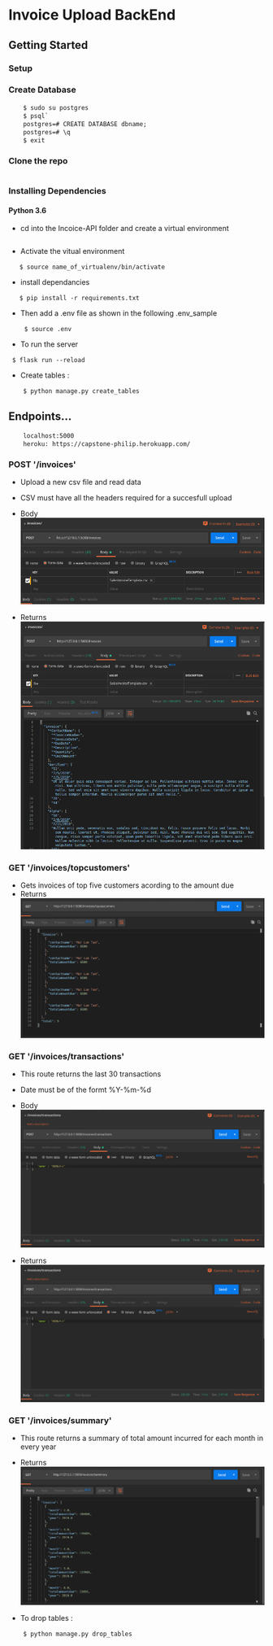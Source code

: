 # Invoice Upload BackEnd

## Getting Started

### Setup
### Create Database
```
    $ sudo su postgres
    $ psql`
    postgres=# CREATE DATABASE dbname;
    postgres=# \q
    $ exit

```
### Clone the repo
``` $ git clone git@github.com:Philipotieno/Invoice-API.git
```
### Installing Dependencies
#### Python 3.6
 - cd into the Incoice-API folder and create a virtual environment
 ``` $ virtualenv -p python3 name_of_virtualenvironment
 ```
 - Activate the vitual environment
 ```
    $ source name_of_virtualenv/bin/activate
 ```
 - install dependancies
 ```
    $ pip install -r requirements.txt
 ```
- Then add a .env file as shown in the following .env_sample
  ```
   $ source .env
   ```
- To run the server
```
 $ flask run --reload
```
- Create tables  :
```
    $ python manage.py create_tables

```

## Endpoints...
```
    localhost:5000
    heroku: https://capstone-philip.herokuapp.com/
```
### POST '/invoices'

- Upload a new csv file and read data
- CSV must have all the headers required for a succesfull upload

- Body
![Uploadbody](https://github.com/Philipotieno/Invoice-API/blob/upload-invoice-csv/images//upload.png)
 
- Returns
![Returns](https://github.com/Philipotieno/Invoice-API/blob/upload-invoice-csv/images/returnsupload.png)

### GET '/invoices/topcustomers'

- Gets invoices of top five customers acording to the amount due
- Returns
![Returns](https://github.com/Philipotieno/Invoice-API/blob/upload-invoice-csv/images/topcustomers.png)

### GET '/invoices/transactions'
- This route returns the last 30 transactions
- Date must be of the formt %Y-%m-%d

- Body
![dateBody](https://github.com/Philipotieno/Invoice-API/blob/upload-invoice-csv/images/transactions.png)

- Returns
![returns transactions](https://github.com/Philipotieno/Invoice-API/blob/upload-invoice-csv/images/transactions.png)
### GET '/invoices/summary'
- This route returns a summary of total amount incurred for each month in every year

- Returns
![Returns](https://github.com/Philipotieno/Invoice-API/blob/upload-invoice-csv/images/summary.png)


- To drop tables  :
```
    $ python manage.py drop_tables

```